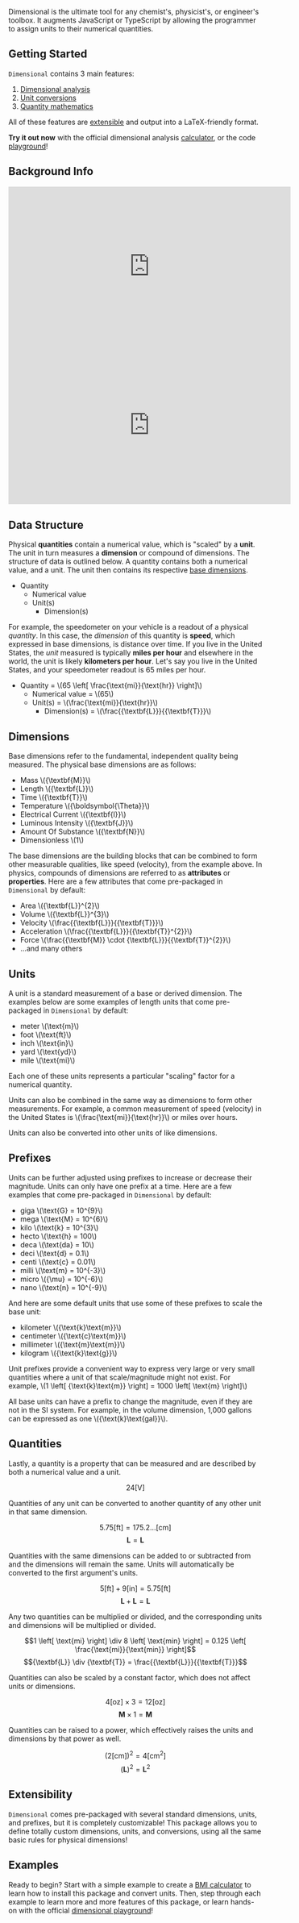 Dimensional is the ultimate tool for any chemist's, physicist's, or engineer's toolbox. It augments JavaScript or TypeScript by allowing the programmer to assign units to their numerical quantities.

## Getting Started

`Dimensional` contains 3 main features:

1. [Dimensional analysis](#dimensions)
1. [Unit conversions](#units)
1. [Quantity mathematics](#quantities)

All of these features are [extensible](#extensibility) and output into a LaTeX-friendly format.

**Try it out now** with the official dimensional analysis [calculator](https://tools.nicfv.com/dimensional/), or the code [playground](https://tools.nicfv.com/dimensional-playground/)!

## Background Info

<iframe width="560" height="315" src="https://www.youtube.com/embed/Zbep_sU-Y9A?si=lo6jqNu8Goq4ECdw" title="YouTube video player" frameborder="0" allow="accelerometer; autoplay; clipboard-write; encrypted-media; gyroscope; picture-in-picture; web-share" referrerpolicy="strict-origin-when-cross-origin" allowfullscreen></iframe>

<iframe width="560" height="315" src="https://www.youtube.com/embed/FlYoDHrSC2g?si=BId2Ag0ZLhFtZhmT" title="YouTube video player" frameborder="0" allow="accelerometer; autoplay; clipboard-write; encrypted-media; gyroscope; picture-in-picture; web-share" referrerpolicy="strict-origin-when-cross-origin" allowfullscreen></iframe>

## Data Structure

Physical **quantities** contain a numerical value, which is "scaled" by a **unit**. The unit in turn measures a **dimension** or compound of dimensions. The structure of data is outlined below. A quantity contains both a numerical value, and a unit. The unit then contains its respective [base dimensions](#base-dimensions).

- Quantity
    - Numerical value
    - Unit(s)
        - Dimension(s)

For example, the speedometer on your vehicle is a readout of a physical *quantity*. In this case, the *dimension* of this quantity is **speed**, which expressed in base dimensions, is distance over time. If you live in the United States, the *unit* measured is typically **miles per hour** and elsewhere in the world, the unit is likely **kilometers per hour**. Let's say you live in the United States, and your speedometer readout is 65 miles per hour.

- Quantity = \\\(65 \left[ \frac{\text{mi}}{\text{hr}} \right]\\\)
    - Numerical value = \\\(65\\\)
    - Unit(s) = \\\(\frac{\text{mi}}{\text{hr}}\\\)
        - Dimension(s) = \\\(\frac{{\textbf{L}}}{{\textbf{T}}}\\\)

## Dimensions

Base dimensions refer to the fundamental, independent quality being measured. The physical base dimensions are as follows:

- Mass \\\({\textbf{M}}\\\)
- Length \\\({\textbf{L}}\\\)
- Time \\\({\textbf{T}}\\\)
- Temperature \\\({\boldsymbol{\Theta}}\\\)
- Electrical Current \\\({\textbf{I}}\\\)
- Luminous Intensity \\\({\textbf{J}}\\\)
- Amount Of Substance \\\({\textbf{N}}\\\)
- Dimensionless \\\(1\\\)

The base dimensions are the building blocks that can be combined to form other measurable qualities, like speed (velocity), from the example above. In physics, compounds of dimensions are referred to as **attributes** or **properties**. Here are a few attributes that come pre-packaged in `Dimensional` by default:

- Area \\\({\textbf{L}}^{2}\\\)
- Volume \\\({\textbf{L}}^{3}\\\)
- Velocity \\\(\frac{{\textbf{L}}}{{\textbf{T}}}\\\)
- Acceleration \\\(\frac{{\textbf{L}}}{{\textbf{T}}^{2}}\\\)
- Force \\\(\frac{{\textbf{M}} \cdot {\textbf{L}}}{{\textbf{T}}^{2}}\\\)
- ...and many others

## Units

A unit is a standard measurement of a base or derived dimension. The examples below are some examples of length units that come pre-packaged in `Dimensional` by default:

- meter \\\(\text{m}\\\)
- foot \\\(\text{ft}\\\)
- inch \\\(\text{in}\\\)
- yard \\\(\text{yd}\\\)
- mile \\\(\text{mi}\\\)

Each one of these units represents a particular "scaling" factor for a numerical quantity.

Units can also be combined in the same way as dimensions to form other measurements. For example, a common measurement of speed (velocity) in the United States is \\\(\frac{\text{mi}}{\text{hr}}\\\) or miles over hours.

Units can also be converted into other units of like dimensions.

## Prefixes

Units can be further adjusted using prefixes to increase or decrease their magnitude. Units can only have one prefix at a time. Here are a few examples that come pre-packaged in `Dimensional` by default:

- giga \\\(\text{G} = 10^{9}\\\)
- mega \\\(\text{M} = 10^{6}\\\)
- kilo \\\(\text{k} = 10^{3}\\\)
- hecto \\\(\text{h} = 100\\\)
- deca \\\(\text{da} = 10\\\)
- deci \\\(\text{d} = 0.1\\\)
- centi \\\(\text{c} = 0.01\\\)
- milli \\\(\text{m} = 10^{-3}\\\)
- micro \\\({\mu} = 10^{-6}\\\)
- nano \\\(\text{n} = 10^{-9}\\\)

And here are some default units that use some of these prefixes to scale the base unit:

- kilometer \\\({\text{k}\text{m}}\\\)
- centimeter \\\({\text{c}\text{m}}\\\)
- millimeter \\\({\text{m}\text{m}}\\\)
- kilogram \\\({\text{k}\text{g}}\\\)

Unit prefixes provide a convenient way to express very large or very small quantities where a unit of that scale/magnitude might not exist. For example, \\\(1 \left[ {\text{k}\text{m}} \right] = 1000 \left[ \text{m} \right]\\\)

All base units can have a prefix to change the magnitude, even if they are not in the SI system. For example, in the volume dimension, 1,000 gallons can be expressed as one \\\({\text{k}\text{gal}}\\\).

## Quantities

Lastly, a quantity is a property that can be measured and are described by both a numerical value and a unit.

$$24 \left[ \text{V} \right]$$

Quantities of any unit can be converted to another quantity of any other unit in that same dimension.

$$5.75 \left[ \text{ft} \right] = 175.2... \left[ {\text{c}\text{m}} \right]$$
$${\textbf{L}} = {\textbf{L}}$$

Quantities with the same dimensions can be added to or subtracted from and the dimensions will remain the same. Units will automatically be converted to the first argument's units.

$$5 \left[ \text{ft} \right] + 9 \left[ \text{in} \right] = 5.75 \left[ \text{ft} \right]$$
$${\textbf{L}} + {\textbf{L}} = {\textbf{L}}$$

Any two quantities can be multiplied or divided, and the corresponding units and dimensions will be multiplied or divided.

$$1 \left[ \text{mi} \right] \div 8 \left[ \text{min} \right] = 0.125 \left[ \frac{\text{mi}}{\text{min}} \right]$$
$${\textbf{L}} \div {\textbf{T}} = \frac{{\textbf{L}}}{{\textbf{T}}}$$

Quantities can also be scaled by a constant factor, which does not affect units or dimensions.

$$4 \left[ \text{oz} \right] \times 3 = 12 \left[ \text{oz} \right]$$
$${\textbf{M}} \times 1 = {\textbf{M}}$$

Quantities can be raised to a power, which effectively raises the units and dimensions by that power as well.

$$\left(2 \left[ {\text{c}\text{m}} \right]\right)^{2} = 4 \left[ {\text{c}\text{m}}^{2} \right]$$
$$({\textbf{L}})^{2} = {\textbf{L}}^{2}$$

## Extensibility

`Dimensional` comes pre-packaged with several standard dimensions, units, and prefixes, but it is completely customizable! This package allows you to define totally custom dimensions, units, and conversions, using all the same basic rules for physical dimensions!

## Examples

Ready to begin? Start with a simple example to create a [BMI calculator](./Examples/Conversions.md) to learn how to install this package and convert units. Then, step through each example to learn more and more features of this package, or learn hands-on with the official [dimensional playground](https://tools.nicfv.com/dimensional-playground/)!

<script id="MathJax-script" async src="https://cdn.jsdelivr.net/npm/mathjax@4/tex-mml-chtml.js"></script>

